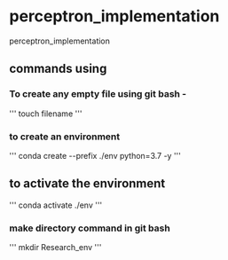 # perceptron_implementation
perceptron_implementation


## commands using

### To create any empty file using git bash -

'''
touch filename
'''

### to create an environment
'''
conda create --prefix ./env python=3.7 -y
'''
## to activate the environment
'''
conda activate ./env
'''
### make directory command in git bash
'''
mkdir Research_env
'''